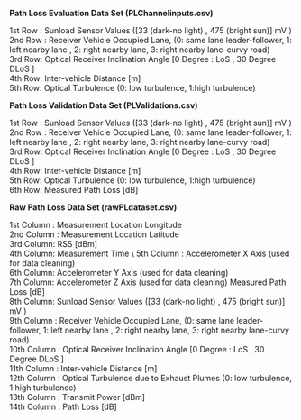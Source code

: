 **Path Loss Evaluation Data Set (PLChannelinputs.csv)**

1st Row : Sunload Sensor Values ([33 (dark-no light) , 475 (bright sun)] mV ) \
2nd Row : Receiver Vehicle Occupied Lane, (0: same lane leader-follower, 1: left nearby lane , 2: right nearby lane, 3: right nearby lane-curvy road) \
3rd Row: Optical Receiver Inclination Angle [0 Degree : LoS , 30 Degree DLoS ] \
4th Row:  Inter-vehicle Distance [m] \
5th Row: Optical Turbulence (0: low turbulence, 1:high turbulence)


**Path Loss Validation Data Set (PLValidations.csv)**

1st Row : Sunload Sensor Values ([33 (dark-no light) , 475 (bright sun)] mV ) \
2nd Row : Receiver Vehicle Occupied Lane, (0: same lane leader-follower, 1: left nearby lane , 2: right nearby lane, 3: right nearby lane-curvy road) \
3rd Row: Optical Receiver Inclination Angle [0 Degree : LoS , 30 Degree DLoS ] \
4th Row:  Inter-vehicle Distance [m]\
5th Row: Optical Turbulence (0: low turbulence, 1:high turbulence)\
6th Row: Measured Path Loss [dB]


**Raw Path Loss Data Set (rawPLdataset.csv)**

1st Column : Measurement Location Longitude \
2nd Column : Measurement Location Latitude  \
3rd Column: RSS [dBm] \
4th Column: Measurement Time \ 
5th Column : Accelerometer X Axis (used for data cleaning)\
6th Column: Accelerometer Y Axis (used for data cleaning) \
7th Column: Accelerometer Z Axis (used for data cleaning) Measured Path Loss [dB] \
8th Column: Sunload Sensor Values ([33 (dark-no light) , 475 (bright sun)] mV ) \
9th Column : Receiver Vehicle Occupied Lane, (0: same lane leader-follower, 1: left nearby lane , 2: right nearby lane, 3: right nearby lane-curvy road) \
10th Column : Optical Receiver Inclination Angle [0 Degree : LoS , 30 Degree DLoS ] \
11th Column : Inter-vehicle Distance [m] \
12th Column : Optical Turbulence due to Exhaust Plumes (0: low turbulence, 1:high turbulence) \
13th Column : Transmit Power [dBm]\
14th Column : Path Loss [dB]
